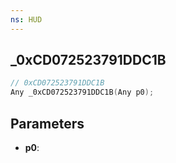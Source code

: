 ```yaml
---
ns: HUD
---
```

## _0xCD072523791DDC1B

```c
// 0xCD072523791DDC1B
Any _0xCD072523791DDC1B(Any p0);
```

## Parameters
* **p0**:
